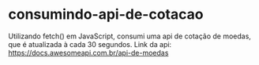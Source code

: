 # consumindo-api-de-cotacao

Utilizando fetch() em JavaScript, consumi uma api de cotação de moedas, que é atualizada à cada 30 segundos.
Link da api: https://docs.awesomeapi.com.br/api-de-moedas
